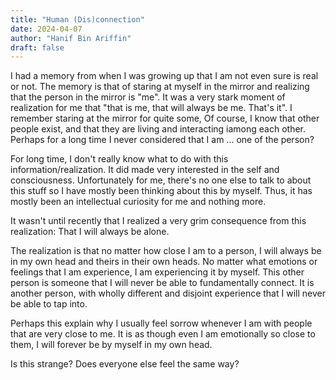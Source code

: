 ```yaml
---
title: "Human (Dis)connection"
date: 2024-04-07
author: "Hanif Bin Ariffin"
draft: false
---
```


I had a memory from when I was growing up that I am not even sure is real or not.
The memory is that of staring at myself in the mirror and realizing that the person in the mirror is "me".
It was a very stark moment of realization for me that "that is me, that will always be me. That's it".
I remember staring at the mirror for quite some,
Of course, I know that other people exist, and that they are living and interacting iamong each other.
Perhaps for a long time I never considered that I am ... one of the person?

For long time, I don't really know what to do with this information/realization.
It did made very interested in the self and consciousness.
Unfortunately for me, there's no one else to talk to about this stuff so I have mostly been thinking about this by myself.
Thus, it has mostly been an intellectual curiosity for me and nothing more.

It wasn't until recently that I realized a very grim consequence from this realization: That I will always be alone.

The realization is that no matter how close I am to a person, I will always be in my own head and theirs in their own heads.
No matter what emotions or feelings that I am experience, I am experiencing it by myself.
This other person is someone that I will never be able to fundamentally connect.
It is another person, with wholly different and disjoint experience that I will never be able to tap into.

Perhaps this explain why I usually feel sorrow whenever I am with people that are very close to me.
It is as though even I am emotionally so close to them, I will forever be by myself in my own head.

Is this strange?
Does everyone else feel the same way?
